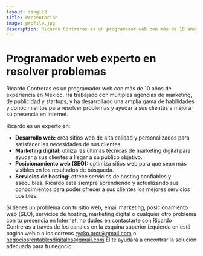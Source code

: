 ```yaml
---
layout: single2
title: Presentación
image: profile.jpg
description: Ricardo Contreras es un programador web con más de 10 años de experiencia en México. Es experto en resolver problemas y ayudar a sus clientes a mejorar su presencia en Internet.
---
```


# Programador web experto en resolver problemas

Ricardo Contreras es un programador web con más de 10 años de experiencia en México. Ha trabajado con múltiples agencias de marketing, de publicidad y startups, y ha desarrollado una amplia gama de habilidades y conocimientos para resolver problemas y ayudar a sus clientes a mejorar su presencia en Internet.

Ricardo es un experto en:

- **Desarrollo web:** crea sitios web de alta calidad y personalizados para satisfacer las necesidades de sus clientes.
- **Marketing digital:** utiliza las últimas técnicas de marketing digital para ayudar a sus clientes a llegar a su público objetivo.
- **Posicionamiento web (SEO):** optimiza sitios web para que sean más visibles en los resultados de búsqueda.
- **Servicios de hosting:** ofrece servicios de hosting confiables y asequibles.
Ricardo está siempre aprendiendo y actualizando sus conocimientos para poder ofrecer a sus clientes los mejores servicios posibles.

Si tienes un problema con tu sitio web, email marketing, posicionamiento web (SEO), servicios de hosting, marketing digital o cualquier otro problema con tu presencia en Internet, no dudes en contactarte con Ricardo Contreras a través de los canales en la esquina superior izquierda en está pagina web o a los correos rycko.arcr@gmail.com o negociosrentablesdigitales@gmail.com Él te ayudará a encontrar la solución adecuada para tu negocio.
